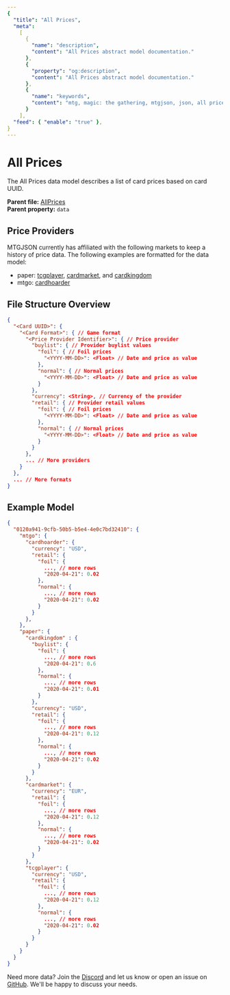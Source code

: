 ```yaml
---
{
  "title": "All Prices",
  "meta":
    [
      {
        "name": "description",
        "content": "All Prices abstract model documentation."
      },
      {
        "property": "og:description",
        "content": "All Prices abstract model documentation."
      },
      {
        "name": "keywords",
        "content": "mtg, magic: the gathering, mtgjson, json, all prices, prices"
      }
    ],
  "feed": { "enable": "true" },
}
---
```


# All Prices

The All Prices data model describes a list of card prices based on card UUID.

**Parent file:** [AllPrices](/downloads/all-files/#allprices)  
**Parent property:** `data`

## Price Providers

MTGJSON currently has affiliated with the following markets to keep a history of price data. The following examples are formatted for the data model:

- paper: [tcgplayer](https://www.tcgplayer.com/?partner=mtgjson&utm_campaign=affiliate&utm_medium=mtgjson&utm_source=mtgjson), [cardmarket](https://www.cardmarket.com/en/Magic?utm_campaign=card_prices&utm_medium=text&utm_source=mtgjson), and [cardkingdom](https://www.cardkingdom.com?partner=mtgjson&utm_source=mtgjson&utm_medium=affiliate&utm_campaign=mtgjson)
- mtgo: [cardhoarder](https://www.cardhoarder.com/?affiliate_id=mtgjson&utm_source=mtgjson&utm_campaign=affiliate&utm_medium=card)

## File Structure Overview

```json
{
  "<Card UUID>": {
    "<Card Format>": { // Game format
      "<Price Provider Identifier>": { // Price provider
        "buylist": { // Provider buylist values
          "foil": { // Foil prices
            "<YYYY-MM-DD>": <Float> // Date and price as value
          },
          "normal": { // Normal prices
            "<YYYY-MM-DD>": <Float> // Date and price as value
          }
        },
        "currency": <String>, // Currency of the provider
        "retail": { // Provider retail values
          "foil": { // Foil prices
            "<YYYY-MM-DD>": <Float> // Date and price as value
          },
          "normal": { // Normal prices
            "<YYYY-MM-DD>": <Float> // Date and price as value
          }
        }
      },
      ... // More providers
    }
  },
  ... // More formats
}
```

## Example Model

```json
{
  "0120a941-9cfb-50b5-b5e4-4e0c7bd32410": {
    "mtgo": {
      "cardhoarder": {
        "currency": "USD",
        "retail": {
          "foil": {
            ..., // more rows
            "2020-04-21": 0.02
          },
          "normal": {
            ..., // more rows
            "2020-04-21": 0.02
          }
        }
      },
    },
    "paper": {
      "cardkingdom" : {
        "buylist": {
          "foil": {
            ..., // more rows
            "2020-04-21": 0.6
          },
          "normal": {
            ..., // more rows
            "2020-04-21": 0.01
          }
        },
        "currency": "USD",
        "retail": {
          "foil": {
            ..., // more rows
            "2020-04-21": 0.12
          },
          "normal": {
            ..., // more rows
            "2020-04-21": 0.02
          }
        }
      },
      "cardmarket": {
        "currency": "EUR",
        "retail": {
          "foil": {
            ..., // more rows
            "2020-04-21": 0.12
          },
          "normal": {
            ..., // more rows
            "2020-04-21": 0.02
          }
        }
      },
      "tcgplayer": {
        "currency": "USD",
        "retail": {
          "foil": {
            ..., // more rows
            "2020-04-21": 0.12
          },
          "normal": {
            ..., // more rows
            "2020-04-21": 0.02
          }
        }
      }
    }
  }
}
```

Need more data? Join the [Discord](https://mtgjson.com/discord) and let us know or open an issue on [GitHub](https://github.com/mtgjson/mtgjson/issues). We'll be happy to discuss your needs.
